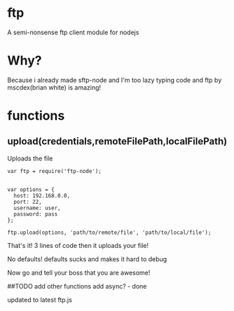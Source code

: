 
# ftp
A semi-nonsense ftp client module for nodejs
# Why?
Because i already made sftp-node and I'm too lazy typing code and ftp by mscdex(brian white) is amazing!

# functions
## upload(credentials,remoteFilePath,localFilePath)
Uploads the file
```
var ftp = require('ftp-node');


var options = {
  host: 192.168.0.0,
  port: 22,
  username: user,
  password: pass
};

ftp.upload(options, 'path/to/remote/file', 'path/to/local/file');

```
That's it! 3 lines of code then it uploads your file!

No defaults! defaults sucks and makes it hard to debug

Now go and tell your boss that you are awesome!

##TODO
add other functions
add async? - done

updated to latest ftp.js
